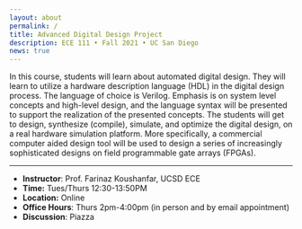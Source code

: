 ```yaml
---
layout: about
permalink: /
title: Advanced Digital Design Project 
description: ECE 111 • Fall 2021 • UC San Diego
news: true
---
```


In this course, students will learn about automated digital design. They will learn to utilize a hardware description language (HDL) in the digital design process. The language of choice is Verilog. Emphasis is on system level concepts and high-level design, and the language syntax will be presented to support the realization of the presented concepts. The students will get to design, synthesize (compile), simulate, and optimize the digital design, on a real hardware simulation platform. More specifically, a commercial computer aided design tool will be used to design a series of increasingly sophisticated designs on field programmable gate arrays (FPGAs). 

***

- **Instructor**: Prof. Farinaz Koushanfar, UCSD ECE 
- **Time:** Tues/Thurs 12:30-13:50PM 
- **Location:** Online
- **Office Hours**: Thurs 2pm-4:00pm (in person and by email appointment)
- **Discussion**: Piazza

